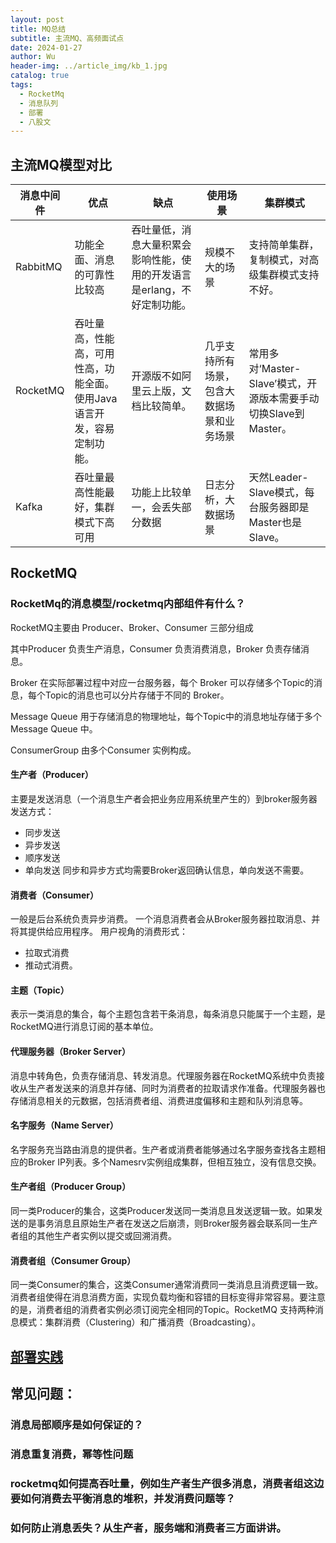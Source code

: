 ```yaml
---
layout: post
title: MQ总结
subtitle: 主流MQ、高频面试点
date: 2024-01-27
author: Wu
header-img: ../article_img/kb_1.jpg
catalog: true
tags:
  - RocketMq
  - 消息队列
  - 部署
  - 八股文
---
```


## 主流MQ模型对比

| 消息中间件    | 优点                                    | 缺点                                      | 使用场景                  | 集群模式                                         |
| -------- | ------------------------------------- | --------------------------------------- | --------------------- | -------------------------------------------- |
| RabbitMQ | 功能全面、消息的可靠性比较高                        | 吞吐量低，消息大量积累会影响性能，使用的开发语言是erlang，不好定制功能。 | 规模不大的场景               | 支持简单集群，复制模式，对高级集群模式支持不好。                     |
| RocketMQ | 吞吐量高，性能高，可用性高，功能全面。使用Java语言开发，容易定制功能。 | 开源版不如阿里云上版，文档比较简单。                      | 几乎支持所有场景，包含大数据场景和业务场景 | 常用多对‘Master-Slave’模式，开源版本需要手动切换Slave到Master。 |
| Kafka    | 吞吐量最高性能最好，集群模式下高可用                    | 功能上比较单一，会丢失部分数据                         | 日志分析，大数据场景            | 天然Leader-Slave模式，每台服务器即是Master也是Slave。       |


## RocketMQ

### RocketMq的消息模型/rocketmq内部组件有什么？  
RocketMQ主要由 Producer、Broker、Consumer 三部分组成

其中Producer 负责生产消息，Consumer 负责消费消息，Broker 负责存储消息。

Broker 在实际部署过程中对应一台服务器，每个 Broker 可以存储多个Topic的消息，每个Topic的消息也可以分片存储于不同的 Broker。

Message Queue 用于存储消息的物理地址，每个Topic中的消息地址存储于多个 Message Queue 中。

ConsumerGroup 由多个Consumer 实例构成。

#### 生产者（Producer）
主要是发送消息（一个消息生产者会把业务应用系统里产生的）到broker服务器
发送方式：
- 同步发送
- 异步发送
- 顺序发送
- 单向发送
同步和异步方式均需要Broker返回确认信息，单向发送不需要。

#### 消费者（Consumer）
一般是后台系统负责异步消费。
一个消息消费者会从Broker服务器拉取消息、并将其提供给应用程序。
用户视角的消费形式：
- 拉取式消费
- 推动式消费。

#### 主题（Topic）

表示一类消息的集合，每个主题包含若干条消息，每条消息只能属于一个主题，是RocketMQ进行消息订阅的基本单位。

#### 代理服务器（Broker Server）



消息中转角色，负责存储消息、转发消息。代理服务器在RocketMQ系统中负责接收从生产者发送来的消息并存储、同时为消费者的拉取请求作准备。代理服务器也存储消息相关的元数据，包括消费者组、消费进度偏移和主题和队列消息等。

#### 名字服务（Name Server）
名字服务充当路由消息的提供者。生产者或消费者能够通过名字服务查找各主题相应的Broker IP列表。多个Namesrv实例组成集群，但相互独立，没有信息交换。

#### 生产者组（Producer Group）

同一类Producer的集合，这类Producer发送同一类消息且发送逻辑一致。如果发送的是事务消息且原始生产者在发送之后崩溃，则Broker服务器会联系同一生产者组的其他生产者实例以提交或回溯消费。

#### 消费者组（Consumer Group）

同一类Consumer的集合，这类Consumer通常消费同一类消息且消费逻辑一致。消费者组使得在消息消费方面，实现负载均衡和容错的目标变得非常容易。要注意的是，消费者组的消费者实例必须订阅完全相同的Topic。RocketMQ 支持两种消息模式：集群消费（Clustering）和广播消费（Broadcasting）。







## [部署实践](https://github.com/apache/rocketmq/blob/master/docs/cn/operation.md)


## 常见问题：

### 消息局部顺序是如何保证的？

### 消息重复消费，幂等性问题

### rocketmq如何提高吞吐量，例如生产者生产很多消息，消费者组这边要如何消费去平衡消息的堆积，并发消费问题等？  


### 如何防止消息丢失？从生产者，服务端和消费者三方面讲讲。



